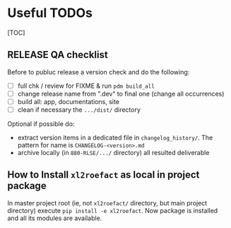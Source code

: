 
# Useful TODOs 

[TOC]

## RELEASE QA checklist

Before to publuc release a version check and do the following:

* [ ] full chk / review for FIXME & run `pdm build_all`
* [ ] change release name from ".dev" to final one (change all occurrences)
* [ ] build all: app, documentations, site
* [ ] clean if necessary the `.../dist/` directory

Optional if possible do:

* extract version items in a dedicated file in `changelog_history/`. The pattern for name is `CHANGELOG-<version>.md`
* archive locally (in `880-RLSE/.../` directory) all resulted deliverable








## How to Install `xl2roefact` as local in project package

In master project root (ie, not `xl2roefact/` directory, but main project directory) execute `pip install -e xl2roefact`. Now package is installed and all its modules are available.





